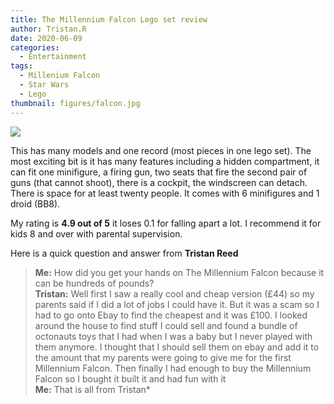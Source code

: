 ```yaml
---
title: The Millennium Falcon Lego set review
author: Tristan.R
date: 2020-06-09
categories:
  - Entertainment
tags:
  - Millenium Falcon
  - Star Wars
  - Lego
thumbnail: figures/falcon.jpg
---
```


![](https://raw.githubusercontent.com/europa-ee/news/master/static/figures/falcon.jpg)

This has many models and one record (most pieces in one lego set). The most exciting bit is it has many features including a hidden compartment, it can fit one minifigure, a firing gun, two seats that fire the second pair of guns (that cannot shoot), there is a cockpit, the windscreen can detach. There is space for at least twenty people. It comes with 6 minifigures and 1 droid (BB8). 

My rating is **4.9 out of 5** it loses 0.1 for falling apart a lot. I  recommend it for kids 8 and over with parental supervision.

Here is a quick question and answer from **Tristan Reed** 

> **Me:** How did you get your hands on The Millennium Falcon because it can be hundreds of pounds?    
> **Tristan:** Well first I saw a really cool and cheap version (£44) so my parents said if I did a lot of jobs I could have it. But it was a scam so I had to go onto Ebay to find the cheapest and it was £100. I looked around the house to find stuff I could sell and found a bundle of octonauts toys that I had when I was a baby but I never played with them anymore. I thought that I should sell them on ebay and add it to the amount that my parents were going to give me for the first Millennium Falcon. Then finally I had enough to buy the Millennium Falcon so I bought it built it and had fun with it    
> **Me:** That is all from Tristan*

<br>
<br>
